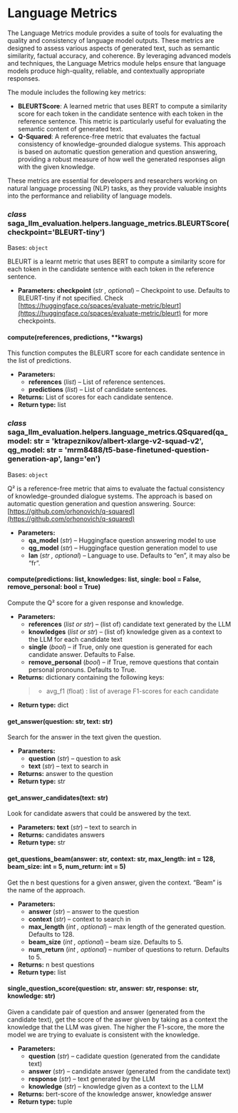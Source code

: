 # Language Metrics

The Language Metrics module provides a suite of tools for evaluating the quality and consistency of language model outputs.
These metrics are designed to assess various aspects of generated text, such as semantic similarity, factual accuracy, and coherence.
By leveraging advanced models and techniques, the Language Metrics module helps ensure that language models produce high-quality, reliable, and contextually appropriate responses.

The module includes the following key metrics:

- **BLEURTScore**: A learned metric that uses BERT to compute a similarity score for each token in the candidate sentence with each token in the reference sentence. This metric is particularly useful for evaluating the semantic content of generated text.
- **Q-Squared**: A reference-free metric that evaluates the factual consistency of knowledge-grounded dialogue systems. This approach is based on automatic question generation and question answering, providing a robust measure of how well the generated responses align with the given knowledge.

These metrics are essential for developers and researchers working on natural language processing (NLP) tasks, as they provide valuable insights into the performance and reliability of language models.

<a id="module-saga_llm_evaluation.helpers.language_metrics"></a>

### *class* saga_llm_evaluation.helpers.language_metrics.BLEURTScore(checkpoint='BLEURT-tiny')

Bases: `object`

BLEURT is a learnt metric that uses BERT to compute a similarity score for each token
in the candidate sentence with each token in the reference sentence.

* **Parameters:**
  **checkpoint** (*str* *,* *optional*) – Checkpoint to use. Defaults to BLEURT-tiny if not specified.            Check [https://huggingface.co/spaces/evaluate-metric/bleurt](https://huggingface.co/spaces/evaluate-metric/bleurt) for more checkpoints.

#### compute(references, predictions, \*\*kwargs)

This function computes the BLEURT score for each candidate sentence in the list of predictions.

* **Parameters:**
  * **references** (*list*) – List of reference sentences.
  * **predictions** (*list*) – List of candidate sentences.
* **Returns:**
  List of scores for each candidate sentence.
* **Return type:**
  list

### *class* saga_llm_evaluation.helpers.language_metrics.QSquared(qa_model: str = 'ktrapeznikov/albert-xlarge-v2-squad-v2', qg_model: str = 'mrm8488/t5-base-finetuned-question-generation-ap', lang='en')

Bases: `object`

Q² is a reference-free metric that aims to evaluate the factual consistency of knowledge-grounded        dialogue systems. The approach is based on automatic question generation and question answering.        Source: [https://github.com/orhonovich/q-squared](https://github.com/orhonovich/q-squared)

* **Parameters:**
  * **qa_model** (*str*) – Huggingface question answering model to use
  * **qg_model** (*str*) – Huggingface question generation model to use
  * **lan** (*str* *,* *optional*) – Language to use. Defaults to “en”, it may also be “fr”.

#### compute(predictions: list, knowledges: list, single: bool = False, remove_personal: bool = True)

Compute the Q² score for a given response and knowledge.

* **Parameters:**
  * **references** (*list* *or* *str*) – (list of) candidate text generated by the LLM
  * **knowledges** (*list* *or* *str*) – (list of) knowledge given as a context to the LLM for each candidate text
  * **single** (*bool*) – if True, only one question is generated for each candidate answer.                Defaults to False.
  * **remove_personal** (*bool*) – if True, remove questions that contain personal pronouns.                Defaults to True.
* **Returns:**
  dictionary containing the following keys:
  > - avg_f1 (float) : list of average F1-scores for each candidate
* **Return type:**
  dict

#### get_answer(question: str, text: str)

Search for the answer in the text given the question.

* **Parameters:**
  * **question** (*str*) – question to ask
  * **text** (*str*) – text to search in
* **Returns:**
  answer to the question
* **Return type:**
  str

#### get_answer_candidates(text: str)

Look for candidate aswers that could be answered by the text.

* **Parameters:**
  **text** (*str*) – text to search in
* **Returns:**
  candidates answers
* **Return type:**
  str

#### get_questions_beam(answer: str, context: str, max_length: int = 128, beam_size: int = 5, num_return: int = 5)

Get the n best questions for a given answer, given the context. “Beam” is the name of the        approach.

* **Parameters:**
  * **answer** (*str*) – answer to the question
  * **context** (*str*) – context to search in
  * **max_length** (*int* *,* *optional*) – max length of the generated question. Defaults to 128.
  * **beam_size** (*int* *,* *optional*) – beam size. Defaults to 5.
  * **num_return** (*int* *,* *optional*) – number of questions to return. Defaults to 5.
* **Returns:**
  n best questions
* **Return type:**
  list

#### single_question_score(question: str, answer: str, response: str, knowledge: str)

Given a candidate pair of question and answer (generated from the candidate text), get the        score of the aswer given by taking as a context the knowledge that the LLM was given.        The higher the F1-score, the more the model we are trying to evaluate is consistent        with the knowledge.

* **Parameters:**
  * **question** (*str*) – cadidate question (generated from the candidate text)
  * **answer** (*str*) – candidate answer (generated from the candidate text)
  * **response** (*str*) – text generated by the LLM
  * **knowledge** (*str*) – knowledge given as a context to the LLM
* **Returns:**
  bert-score of the knowledge answer, knowledge answer
* **Return type:**
  tuple
